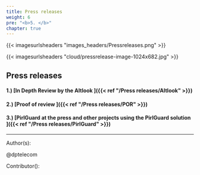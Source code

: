 ```yaml
---
title: Press releases
weight: 6
pre: "<b>5. </b>"
chapter: true
---
```


{{< imagesurlsheaders "images_headers/Pressreleases.png"  >}}

{{< imagesurlsheaders "cloud/pressrelease-image-1024x682.jpg"  >}}




## Press releases

#### 1.) [In Depth Review by the Altlook ]({{< ref "/Press releases/Altlook" >}})
#### 2.) [Proof of review ]({{< ref "/Press releases/POR" >}})
#### 3.) [PirlGuard at the press and other projects using the PirlGuard solution ]({{< ref "/Press releases/PirlGuard" >}})






---
Author(s):  


@dptelecom

Contributor():
